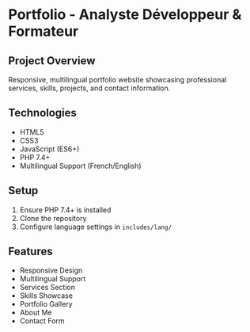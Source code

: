 # Portfolio - Analyste Développeur & Formateur

## Project Overview
Responsive, multilingual portfolio website showcasing professional services, skills, projects, and contact information.

## Technologies
- HTML5
- CSS3
- JavaScript (ES6+)
- PHP 7.4+
- Multilingual Support (French/English)

## Setup
1. Ensure PHP 7.4+ is installed
2. Clone the repository
3. Configure language settings in `includes/lang/`

## Features
- Responsive Design
- Multilingual Support
- Services Section
- Skills Showcase
- Portfolio Gallery
- About Me
- Contact Form
